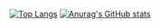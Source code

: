 [![Top Langs](https://github-readme-stats.vercel.app/api/top-langs/?username=Trigger-FK&theme=onedark)](https://github.com/anuraghazra/github-readme-stats)
[![Anurag's GitHub stats](https://github-readme-stats.vercel.app/api?username=Trigger-FK&theme=onedark)](https://github.com/anuraghazra/github-readme-stats)



<!---
Trigger-FK/Trigger-FK is a ✨ special ✨ repository because its `README.md` (this file) appears on your GitHub profile.
You can click the Preview link to take a look at your changes.
--->
